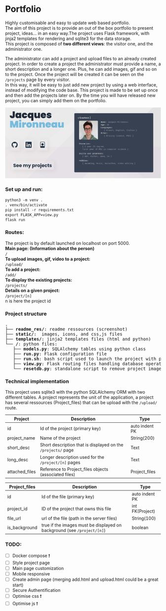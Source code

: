 # Portfolio

Highly customisable and easy to update web based portfolio.  
The aim of this project is to provide an out of the box portfolio to present project, ideas... in an easy way.The project uses Flask framework, with jinja2 templates for rendering and sqlite3 for the data storage.  
This project is composed of **two different views**: the visitor one, and the administrator one.  

The administrator can add a project and upload files to an already created project. In order to create a project the administrator must provide a name, a short description and a longer one. Plus, he can add images, gif and so on to the project.
Once the project will be created it can be seen on the `/projects` page by every visitor.  
In this way, it will be easy to just add new project by using a web interface, instead of modifying the code base.
This project is made to be set up once and then add the projects later on. By the time you will have released new project, you can simply add them on the portfolio.  

<p align="center">
<img src="readme_res/main_page_blue.png" width=700> 
</p>

### Set up and run:
```
python3 -m venv .
. venv/bin/activate
pip install -r requirements.txt
export FLASK_APP=view.py
flask run
```
### Routes:

The project is by default launched on localhost on port 5000.  
**Main page: (Information about the person)**  
`/`  
**To upload images, gif, video to a project:**  
`/upload/`  
**To add a project:**  
`/add/`  
**To display the existing projects:**  
`/projects/`  
**Details on a given project:**  
`/project/[n]`  
n is here the project id  

### Project structure
<pre>
.  
├── <b>readme_res/</b>: readme ressources (screenshot)  
├── <b>static/</b>:  images, icons, and css,js files  
├── <b>templates/</b>: jinja2 templates files (html and python)  
└── <b>/</b>: python files:  
   ├── <b>models.py</b>: SQLAlchemy tables using python class  
   ├── <b>run.py</b>: Flask configuration file 
   ├── <b>run.sh</b>: bash script used to launch the project with python venv  
   ├── <b>view.py</b>: Flask routing files handling database operations  
   └── <b>resetdb.py</b>: standalone script to remove project_images and database content   
</pre>


### Technical implementation

This project uses sqlite3 with the python SQLAlchemy ORM with two different tables.
A project represents the unit of the application, a project has several ressources (Project_files) that can be upload with the `/upload/` route.

| Project        | Description                                                  | Type           |
|----------------|--------------------------------------------------------------|----------------|
| id             | Id of the project (primary key)                              | auto indent PK |
| project_name   | Name of the project                                          | String(200)    |
| short_desc     | Short description that is displayed on the `/projects/` page | Text           |
| long_desc      | Longer description used for the `/project/[n]` pages         | Text           |
| attached_files | Reference to Project_files objects (associated files)        | Project_files  |


| Project_files | Description                                                             | Type            |
|---------------|-------------------------------------------------------------------------|-----------------|
| id            | Id of the file (primary key)                                            | auto indent PK  |
| project_id    | ID of the project that owns this file                                   | int FK(Project) |
| file_url      | url of the file (path in the server files)                              | String(100)     |
| is_background | true if the images must be displayed on background (see `/project/[n]`) | boolean         |

### TODO:  
- [ ] Docker compose  :exclamation:
- [ ] Style project page
- [ ] Main page customization
- [ ] Mobile responsive
- [ ] Create admin page (merging add.html and upload.html could be a great start)
- [ ] Secure Authentification
- [ ] Optimise css :exclamation:
- [ ] Optimise js :exclamation:
